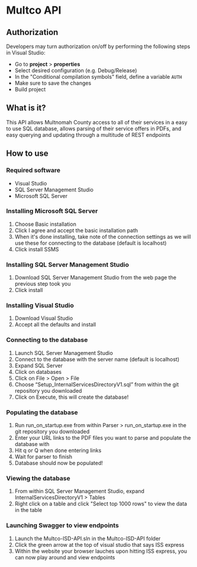 # Multco API

## Authorization

Developers may turn authorization on/off by performing the following steps in Visual Studio:

-   Go to  **project**  >  **properties**
-   Select desired configuration (e.g. Debug/Release)
-   In the "Conditional compilation symbols" field, define a variable  `AUTH`
-   Make sure to save the changes
-   Build project

## What is it?

This API allows Multnomah County access to all of their services in a easy to use SQL database, allows parsing of their service offers in PDFs, and easy querying and updating through a multitude of REST endpoints

## How to use

### Required software
- Visual Studio
- SQL Server Management Studio
- Microsoft SQL Server

### Installing Microsoft SQL Server
1. Choose Basic installation
2. Click I agree and accept the basic installation path
3. When it's done installing, take note of the connection settings as we will use these for connecting to the database (default is localhost)
4. Click install SSMS

### Installing SQL Server Management Studio
1. Download SQL Server Management Studio from the web page the previous step took you
2. Click install

### Installing Visual Studio
1. Download Visual Studio
2. Accept all the defaults and install

### Connecting to the database
1. Launch SQL Server Management Studio
2. Connect to the database with the server name (default is localhost)
3. Expand SQL Server
4. Click on databases
5. Click on File > Open > File
6. Choose “Setup_InternalServicesDirectoryV1.sql” from within the git repository you downloaded
7. Click on Execute, this will create the database!

### Populating the database
1. Run run_on_startup.exe from within Parser > run_on_startup.exe in the git repository you downloaded
2. Enter your URL links to the PDF files you want to parse and populate the database with
3. Hit q or Q when done entering links
4. Wait for parser to finish
5. Database should now be populated!

### Viewing the database
1. From within SQL Server Management Studio, expand InternalServicesDirectoryV1 > Tables
2. Right click on a table and click "Select top 1000 rows" to view the data in the table

### Launching Swagger to view endpoints
1. Launch the Multco-ISD-API.sln in the Multco-ISD-API folder
2. Click the green arrow at the top of visual studio that says ISS express
3. Within the website your browser lauches upon hitting ISS express, you can now play around and view endpoints